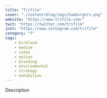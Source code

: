 ```yaml
---
title: "Trifilm"
cover: "./content/blog/imgs/hamburgers.png"
website: "https://www.trifilm.com/"
twit: "https://twitter.com/trifilm"
inst: "https://www.instagram.com/trifilm"
category: "T"
tags:
    - Kirkland
    - medium
    - video
    - motion
    - branding
    - environmental
    - strategy
    - exhibition
---
```


Description

